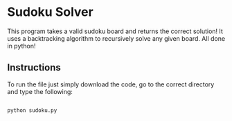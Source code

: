 # Sudoku Solver
This program takes a valid sudoku board and returns the correct solution! It uses a backtracking algorithm to recursively solve any given board. All done in python!

## Instructions
To run the file just simply download the code, go to the correct directory and type the following:

```bash

python sudoku.py
```


